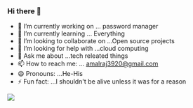 ### Hi there 👋


- 🔭 I’m currently working on ... password manager
- 🌱 I’m currently learning ... Everything
- 👯 I’m looking to collaborate on ...Open source projects
- 🤔 I’m looking for help with ...cloud computing
- 💬 Ask me about ...tech releated things
- 📫 How to reach me: ... amalraj3920@gmail.com
- 😄 Pronouns: ...He-His
- ⚡ Fun fact: ...I shouldn't be alive unless it was for a reason
<img src="https://github-readme-stats.vercel.app/api?username=Primus-Source&&show_icons=true&title_color=ffffff&icon_color=bb2acf&text_color=daf7dc&bg_color=191919">
